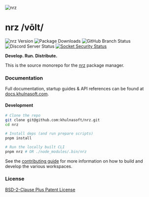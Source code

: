 ![nrz](https://github.com/user-attachments/assets/aec7c817-b83f-4d71-b34a-4e480b97e82c)

# nrz /vōlt/

![nrz Version](https://img.shields.io/npm/v/nrz?logo=npm&label=Version)
![Package Downloads](https://img.shields.io/npm/dm/nrz?logo=npm&label=Downloads)
![GitHub Branch Status](https://img.shields.io/github/checks-status/khulnasoft/nrz/main?logo=github&label=GitHub)
![Discord Server Status](https://img.shields.io/discord/1093366081067954178?logo=discord&label=Discord)
[![Socket Security Status](https://socket.dev/api/badge/npm/package/nrz)](https://socket.dev/npm/package/nrz)

**Develop. Run. Distribute.**

This is the source monorepo for the [nrz](https://www.khulnasoft.com) package manager.

### Documentation

Full documentation, startup guides & API references can be found at [docs.khulnasoft.com](https://docs.khulnasoft.com).

#### Development

```bash
# Clone the repo
git clone git@github.com:khulnasoft/nrz.git
cd nrz

# Install deps (and run prepare scripts)
pnpm install

# Run the locally built CLI
pnpm nrz # OR ./node_modules/.bin/nrz
```

See the [contributing guide](./CONTRIBUTING.md) for more information on how to build and develop the various workspaces.

### License

[BSD-2-Clause Plus Patent License](./LICENSE)
